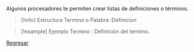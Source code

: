 Algunos procesadores te permiten crear listas de definiciones o términos.
>[!info] Estructura
>Termino o Palabra
>\:Definicion

>[!example] Ejemplo
>Termino
>: Definición del termino.

[Regresar](Markdown)